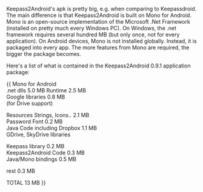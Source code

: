 Keepass2Android's apk is pretty big, e.g. when comparing to Keepassdroid. The main difference is that Keepass2Android is built on Mono for Android. Mono is an open-source implementation of the Microsoft .Net Framework (installed on pretty much every Windows PC). On Windows, the .net framework requires several hundred MB (but only once, not for every application). On Android devices, Mono is not installed globally. Instead, it is packaged into every app. The more features from Mono are required, the bigger the package becomes.

Here's a list of what is contained in the Keepass2Android 0.9.1 application package:

{{
Mono for Android		
			.net dlls			5.0 MB
			Runtime				2.5 MB				
			Google libraries		0.8 MB				
			(for Drive support)

Resources		Strings, Icons..		2.1 MB				
Password Font						0.2 MB				
Java Code		including Dropbox 		1.1 MB				
				GDrive, SkyDrive
				libraries
							
Keepass library						0.2 MB				
Keepass2Android Code					0.3 MB				
Java/Mono bindings					0.5 MB				
							
rest							0.3 MB		

TOTAL							13 MB
}}